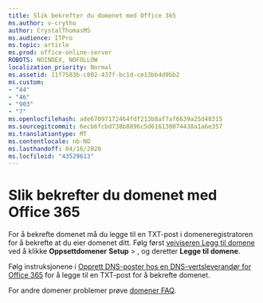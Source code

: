 ```yaml
---
title: Slik bekrefter du domenet med Office 365
ms.author: v-crytho
author: CrystalThomasMS
ms.audience: ITPro
ms.topic: article
ms.prod: office-online-server
ROBOTS: NOINDEX, NOFOLLOW
localization_priority: Normal
ms.assetid: 11f7503b-c802-437f-bc1d-ce13bb4d9bb2
ms.custom:
- "44"
- "46"
- "903"
- "7"
ms.openlocfilehash: ade67097172464fdf213b8af7af6639a25d48315
ms.sourcegitcommit: 6ecb6fcbd738b8896c5d616130074438a1a6e357
ms.translationtype: MT
ms.contentlocale: nb-NO
ms.lasthandoff: 04/16/2020
ms.locfileid: "43529613"
---
```

# <a name="how-to-verify-your-domain-with-office-365"></a>Slik bekrefter du domenet med Office 365

For å bekrefte domenet må du legge til en TXT-post i domeneregistratoren for å bekrefte at du eier domenet ditt. Følg først [veiviseren Legg til domene](https://portal.office.com/adminportal/home#/Domains/Wizard) ved å klikke **Oppsettdomener** **Setup** \> , og deretter **Legge til domene**.
  
Følg instruksjonene i [Opprett DNS-poster hos en DNS-vertsleverandør for Office 365](https://docs.microsoft.com/office365/admin/get-help-with-domains/create-dns-records-at-any-dns-hosting-provider) for å legge til en TXT-post for å bekrefte domenet.

For andre domener problemer prøve [domener FAQ](https://docs.microsoft.com/microsoft-365/admin/setup/domains-faq).
